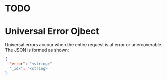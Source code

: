 # TODO


# Universal Error Ojbect

Universal errors accour when the entire request is at error or unercoverable.  The JSON is formed as shown:

```JSON
{
  "error": "<string>"
  "_idx": "<string>
}
```

